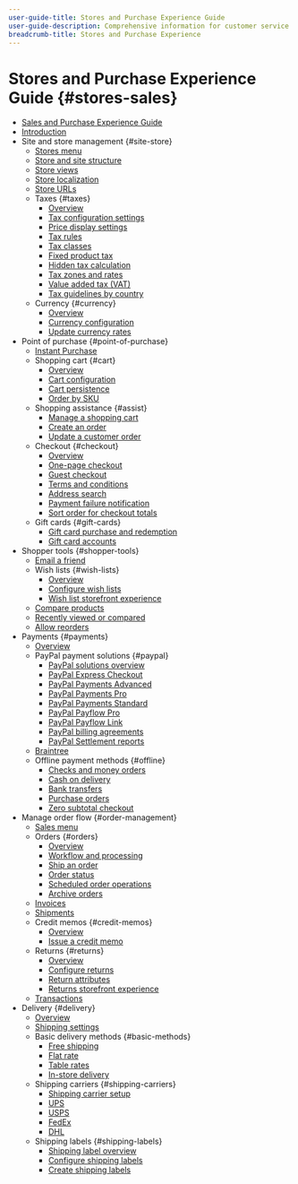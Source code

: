 ```yaml
---
user-guide-title: Stores and Purchase Experience Guide
user-guide-description: Comprehensive information for customer service agents and sales managers working in Adobe Commerce and Magento Open Source.
breadcrumb-title: Stores and Purchase Experience
---
```


# Stores and Purchase Experience Guide {#stores-sales}

- [Sales and Purchase Experience Guide](guide-overview.md)
- [Introduction](introduction.md)
- Site and store management {#site-store}
  - [Stores menu](stores-menu.md)
  - [Store and site structure](stores.md)
  - [Store views](store-views.md)
  - [Store localization](store-localize.md)
  - [Store URLs](store-urls.md)
  - Taxes {#taxes}
    - [Overview](taxes.md)
    - [Tax configuration settings](tax-settings-general.md)
    - [Price display settings](display-settings.md)
    - [Tax rules](tax-rules.md)
    - [Tax classes](tax-class.md)
    - [Fixed product tax](fixed-product-tax.md)
    - [Hidden tax calculation](hidden-tax-calculation.md)
    - [Tax zones and rates](tax-zones-rates.md)
    - [Value added tax (VAT)](vat.md)
    - [Tax guidelines by country](international-tax-guidelines.md)
  - Currency {#currency}
    - [Overview](currency.md)
    - [Currency configuration](currency-configuration.md)
    - [Update currency rates](currency-update.md)
- Point of purchase {#point-of-purchase}
  - [Instant Purchase](checkout-instant-purchase.md)
  - Shopping cart {#cart}
    - [Overview](cart.md)
    - [Cart configuration](cart-configuration.md)
    - [Cart persistence](cart-persistent.md)
    - [Order by SKU](order-by-sku.md)
  - Shopping assistance {#assist}
    - [Manage a shopping cart](shopping-assisted-cart-manage.md)
    - [Create an order](customer-account-create-order.md)
    - [Update a customer order](order-update.md)
  - Checkout {#checkout}
    - [Overview](checkout-process.md)
    - [One-page checkout](checkout-one-page.md)
    - [Guest checkout](checkout-guest.md)
    - [Terms and conditions](terms-and-conditions.md)
    - [Address search](checkout-address-search.md)
    - [Payment failure notification](checkout-payment-failed-emails.md)
    - [Sort order for checkout totals](checkout-totals-sort-order.md)
  - Gift cards {#gift-cards}
    - [Gift card purchase and redemption](product-gift-card-workflow.md)
    - [Gift card accounts](product-gift-card-accounts.md)
- Shopper tools {#shopper-tools}
  - [Email a friend](email-a-friend.md)
  - Wish lists {#wish-lists}
    - [Overview](wishlists.md)
    - [Configure wish lists](wishlist-configuration.md)
    - [Wish list storefront experience](wishlist-storefront.md)
  - [Compare products](product-compare.md)
  - [Recently viewed or compared](products-viewed-compared.md)
  - [Allow reorders](reorders-allow.md)
- Payments {#payments}
  - [Overview](payments.md)
  - PayPal payment solutions {#paypal}
    - [PayPal solutions overview](paypal.md)
    - [PayPal Express Checkout](paypal-express-checkout.md)
    - [PayPal Payments Advanced](paypal-payments-advanced.md)
    - [PayPal Payments Pro](paypal-payments-pro.md)
    - [PayPal Payments Standard](paypal-payments-standard.md)
    - [PayPal Payflow Pro](paypal-payflow-pro.md)
    - [PayPal Payflow Link](paypal-payflow-link.md)
    - [PayPal billing agreements](paypal-billing-agreements.md)
    - [PayPal Settlement reports](paypal-settlement-reports.md)
  - [Braintree](braintree.md)
  - Offline payment methods {#offline}
    - [Checks and money orders](check-money-order.md)
    - [Cash on delivery](cash-on-delivery.md)
    - [Bank transfers](bank-transfer.md)
    - [Purchase orders](purchase-order.md)
    - [Zero subtotal checkout](zero-subtotal-checkout.md)
- Manage order flow {#order-management}
  - [Sales menu](sales-menu.md)
  - Orders {#orders}
    - [Overview](orders.md)
    - [Workflow and processing](order-processing.md)
    - [Ship an order](order-ship.md)
    - [Order status](order-status.md)
    - [Scheduled order operations](order-scheduled-operations.md)
    - [Archive orders](order-archive.md)
  - [Invoices](invoices.md)
  - [Shipments](shipments.md)
  - Credit memos {#credit-memos}
    - [Overview](credit-memos.md)
    - [Issue a credit memo](credit-memo-create.md)
  - Returns {#returns}
    - [Overview](returns.md)
    - [Configure returns](rma-configure.md)
    - [Return attributes](attributes-returns.md)
    - [Returns storefront experience](rma-customer-experience.md)
  - [Transactions](transactions.md)
- Delivery {#delivery}
  - [Overview](delivery.md)
  - [Shipping settings](shipping-settings.md)
  - Basic delivery methods {#basic-methods}
    - [Free shipping](shipping-free.md)
    - [Flat rate](shipping-flat-rate.md)
    - [Table rates](shipping-table-rate.md)
    - [In-store delivery](shipping-in-store-delivery.md)
  - Shipping carriers {#shipping-carriers}
    - [Shipping carrier setup](carriers.md)
    - [UPS](ups.md)
    - [USPS](usps.md)
    - [FedEx](fedex.md)
    - [DHL](dhl.md)
  - Shipping labels {#shipping-labels}
    - [Shipping label overview](shipping-labels.md)
    - [Configure shipping labels](shipping-label-configure.md)
    - [Create shipping labels](shipping-label-create.md)
